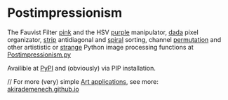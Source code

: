 # Postimpressionism
The Fauvist Filter [pink](https://github.com/AkiraDemenech/Postimpressionism/blob/master/postimpressionism/Postimpressionism.py#L152) and the HSV [purple](https://github.com/AkiraDemenech/Postimpressionism/blob/master/postimpressionism/Postimpressionism.py#L132) manipulator,
[dada](https://github.com/AkiraDemenech/Postimpressionism/blob/master/postimpressionism/Postimpressionism.py#L119) pixel organizator, [strip](https://github.com/AkiraDemenech/Postimpressionism/blob/master/postimpressionism/Postimpressionism.py#L224) antidiagonal and [spiral](https://github.com/AkiraDemenech/Postimpressionism/blob/master/postimpressionism/Postimpressionism.py#L263) sorting, channel [permutation](https://github.com/AkiraDemenech/Postimpressionism/blob/master/postimpressionism/Postimpressionism.py#L11) and other artististic or [strange](https://github.com/AkiraDemenech/Postimpressionism/blob/master/postimpressionism/Postimpressionism.py#L296) Python image processing functions
at [Postimpressionism.py](https://github.com/AkiraDemenech/Postimpressionism/blob/master/postimpressionism/Postimpressionism.py)

Availible at [PyPI](https://pypi.org/project/postimpressionism/) and (obviously) via PIP installation. 

//    For more (very) simple [Art applications](https://akirademenech.github.io/artec/techart.html), see more:
[akirademenech.github.io](https://akirademenech.github.io/index.html)